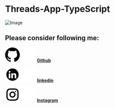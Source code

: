 # Threads-App-TypeScript

![Image](https://i.imgur.com/uldhIO3.png)

## Please consider following me:


[![website](./img/github_light.svg)](https://www.linkedin.com/in/devero1394/#gh-light-mode-only)
[![website](./img/github_dark.svg)](https://www.linkedin.com/in/devero1394/#gh-dark-mode-only) [**Github**](https://github.com/deividcool)


[![website](./img/linkedin_light.svg)](https://www.linkedin.com/in/devero1394/#gh-light-mode-only)
[![website](./img/linkedin_dark.svg)](https://www.linkedin.com/in/devero1394/#gh-dark-mode-only) [**linkedin**](https://www.linkedin.com/in/devero1394)


[![website](./img/instagram_light.svg)](https://www.instagram.com/devero_1394/#gh-light-mode-only)
[![website](./img/instagram_dark.svg)](https://www.instagram.com/devero_1394/#gh-dark-mode-only) [**Instagram**](https://www.instagram.com/devero_1394)

